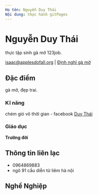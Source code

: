 ```yaml
---
Họ tên: Nguyễn Duy Thái
Nội dung: thực hành gitPages
---
```

# Nguyễn Duy Thái
thực tập sinh gà mờ 123job.

<div id="webaddress">
<a href="isaac@applesdofall.org">isaac@applesdofall.org</a>
| <a href="https://vi.wiktionary.org/wiki/g%C3%A0_m%E1%BB%9D#Ti%E1%BA%BFng_Vi%E1%BB%87t">Định nghĩ gà mờ</a>
</div>


## Đặc điểm

gà mờ, đẹp trai.

### Kĩ năng

chém gió vô thời gian - facebook [Duy Thái](https://www.facebook.com/jinky282)


### Giáo dục

__Trường đời__



## Thông tin liên lạc

- 0964869883
- ngõ 91 cầu diễn từ liêm hà nội

## Nghề Nghiệp
<!-- ### Footer

Last updated: May 2013 -->


